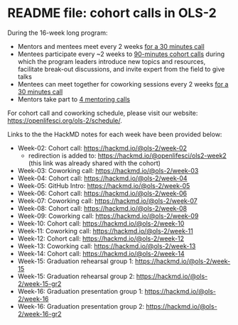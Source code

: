 # README file: cohort calls in OLS-2

During the 16-week long program:

-   Mentors and mentees meet every 2 weeks [for a 30 minutes call](https://openlifesci.org/ols-2#mentor-mentee-calls)
-   Mentees participate every ~2 weeks to [90-minutes cohort calls](https://openlifesci.org/ols-2#cohort-calls) during which the program leaders introduce new topics and resources, facilitate break-out discussions, and invite expert from the field to give talks
-   Mentees can meet together for coworking sessions every 2 weeks [for a 30 minutes call](https://openlifesci.org/ols-2#coworking-calls)
-   Mentors take part to [4 mentoring calls](https://openlifesci.org/ols-2#mentors-calls)

For cohort call and coworking schedule, please visit our website: https://openlifesci.org/ols-2/schedule/.

Links to the the HackMD notes for each week have been provided below:

- Week-02: Cohort call: https://hackmd.io/@ols-2/week-02
  - redirection is added to: https://hackmd.io/@openlifesci/ols2-week2 (this link was already shared with the cohort)
- Week-03: Coworking call: https://hackmd.io/@ols-2/week-03
- Week-04: Cohort call: https://hackmd.io/@ols-2/week-04
- Week-05: GitHub Intro: https://hackmd.io/@ols-2/week-05
- Week-06: Cohort call: https://hackmd.io/@ols-2/week-06
- Week-07: Coworking call: https://hackmd.io/@ols-2/week-07
- Week-08: Cohort call: https://hackmd.io/@ols-2/week-08
- Week-09: Coworking call: https://hackmd.io/@ols-2/week-09
- Week-10: Cohort call: https://hackmd.io/@ols-2/week-10
- Week-11: Coworking call: https://hackmd.io/@ols-2/week-11
- Week-12: Cohort call: https://hackmd.io/@ols-2/week-12
- Week-13: Coworking call: https://hackmd.io/@ols-2/week-13
- Week-14: Cohort call: https://hackmd.io/@ols-2/week-14
- Week-15: Graduation rehearsal group 1: https://hackmd.io/@ols-2/week-15
- Week-15: Graduation rehearsal group 2: https://hackmd.io/@ols-2/week-15-gr2
- Week-16: Graduation presentation group 1: https://hackmd.io/@ols-2/week-16
- Week-16: Graduation presentation group 2: https://hackmd.io/@ols-2/week-16-gr2
